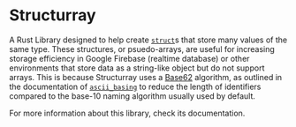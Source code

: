 # Structurray
A Rust Library designed to help create [`struct`](https://doc.rust-lang.org/1.58.1/std/keyword.struct.html)s that store many values of the same type. 
These structures, or psuedo-arrays, are useful for increasing storage efficiency in Google Firebase (realtime database)
or other environments that store data as a string-like object but do not support arrays. This is because Structurray uses a [Base62](https://en.wikipedia.org/wiki/Base62) 
algorithm, as outlined in the documentation of 
[`ascii_basing`](https://docs.rs/ascii_basing/latest/ascii_basing) to reduce
the length of identifiers compared to the base-10 naming algorithm usually used by default.

For more information about this library, check its documentation.